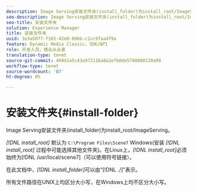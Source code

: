 ```yaml
---
description: Image Serving安装文件夹(install_folder)为install_root/ImageServing。
seo-description: Image Serving安装文件夹(install_folder)为install_root/ImageServing。
seo-title: 安装文件夹
solution: Experience Manager
title: 安装文件夹
uuid: 3e3a5077-f165-42e0-806b-c2cc97aa4f9a
feature: Dynamic Media Classic，SDK/API
role: 开发人员，商业从业者
translation-type: tm+mt
source-git-commit: 469d1a5c43a972116a8a2efb0de5708800130a99
workflow-type: tm+mt
source-wordcount: '87'
ht-degree: 0%

---
```



# 安装文件夹{#install-folder}

Image Serving安装文件夹(install_folder)为install_root/ImageServing。

*[!DNL install_root]* 默认为 `C:\Program Files\Scene7` Windows(安装 *[!DNL install_root]* 过程中可能选择其他文件夹)。在Linux上，*[!DNL install_root]*&#x200B;必须始终为[!DNL /usr/local/scene7]（可以使用符号链接）。

在此文档中，*[!DNL install_folder]*&#x200B;可以由“[!DNL ./]”表示。

所有文件路径在UNIX上均区分大小写，在Windows上均不区分大小写。
